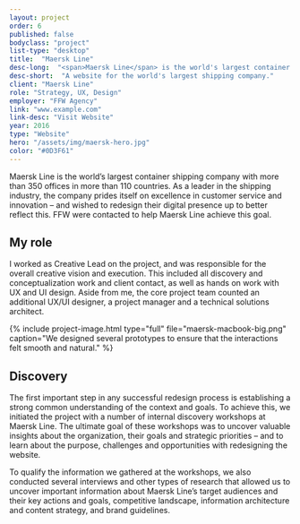 ```yaml
---
layout: project
order: 6
published: false
bodyclass: "project"
list-type: "desktop"
title:  "Maersk Line"
desc-long:  "<span>Maersk Line</span> is the world's largest container shipping company, and wanted to redesign their website to match the excellence in customer service, that they pride themselves on."
desc-short:  "A website for the world's largest shipping company."
client: "Maersk Line"
role: "Strategy, UX, Design"
employer: "FFW Agency"
link: "www.example.com"
link-desc: "Visit Website"
year: 2016
type: "Website"
hero: "/assets/img/maersk-hero.jpg"
color: "#0D3F61"
---
```


Maersk Line is the world’s largest container shipping company with more than 350 offices in more than 110 countries. As a leader in the shipping industry, the company prides itself on excellence in customer service and innovation – and wished to redesign their digital presence up to better reflect this. FFW were contacted to help Maersk Line achieve this goal.

My role
---------
I worked as Creative Lead on the project, and was responsible for the overall creative vision and execution. This included all discovery and conceptualization work and client contact, as well as hands on work with UX and UI design. Aside from me, the core project team counted an additional UX/UI designer, a project manager and a technical solutions architect.

{% include project-image.html type="full" file="maersk-macbook-big.png" caption="We designed several prototypes to ensure that the interactions felt smooth and natural." %}

Discovery
---------
The first important step in any successful redesign process is establishing a strong common understanding of the context and goals. To achieve this, we initiated the project with a number of internal discovery workshops at Maersk Line. The ultimate goal of these workshops was to uncover valuable insights about the organization, their goals and strategic priorities – and to learn about the purpose, challenges and opportunities with redesigning the website.

To qualify the information we gathered at the workshops, we also conducted several interviews and other types of research that allowed us to uncover important information about Maersk Line’s target audiences and their key actions and goals, competitive landscape, information architecture and content strategy, and brand guidelines.
